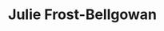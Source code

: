 ---
title: "Julie Frost-Bellgowan"
presenter_id: julie_frost-bellgowan
layout: member_all_publications
---